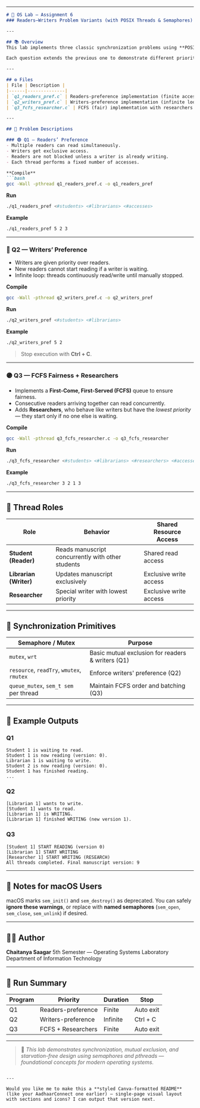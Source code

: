 
---

````markdown
# 🧠 OS Lab – Assignment 6  
### Readers–Writers Problem Variants (with POSIX Threads & Semaphores)

---

## 📚 Overview
This lab implements three classic synchronization problems using **POSIX threads (`pthread`)** and **semaphores (`sem_t`)** in C.

Each question extends the previous one to demonstrate different priority and fairness strategies between *readers* (students) and *writers* (librarians), and introduces *researchers* in the final version.

---

## ⚙️ Files
| File | Description |
|------|--------------|
| `q1_readers_pref.c` | Readers-preference implementation (finite accesses) |
| `q2_writers_pref.c` | Writers-preference implementation (infinite loop) |
| `q3_fcfs_researcher.c` | FCFS (fair) implementation with researchers (finite accesses) |

---

## 🧩 Problem Descriptions

### 🟢 Q1 — Readers’ Preference
- Multiple readers can read simultaneously.
- Writers get exclusive access.
- Readers are not blocked unless a writer is already writing.
- Each thread performs a fixed number of accesses.

**Compile**
```bash
gcc -Wall -pthread q1_readers_pref.c -o q1_readers_pref
````

**Run**

```bash
./q1_readers_pref <#students> <#librarians> <#accesses>
```

**Example**

```bash
./q1_readers_pref 5 2 3
```

---

### 🔵 Q2 — Writers’ Preference

* Writers are given priority over readers.
* New readers cannot start reading if a writer is waiting.
* Infinite loop: threads continuously read/write until manually stopped.

**Compile**

```bash
gcc -Wall -pthread q2_writers_pref.c -o q2_writers_pref
```

**Run**

```bash
./q2_writers_pref <#students> <#librarians>
```

**Example**

```bash
./q2_writers_pref 5 2
```

> Stop execution with **Ctrl + C**.

---

### 🟣 Q3 — FCFS Fairness + Researchers

* Implements a **First-Come, First-Served (FCFS)** queue to ensure fairness.
* Consecutive readers arriving together can read concurrently.
* Adds **Researchers**, who behave like writers but have the *lowest priority* — they start only if no one else is waiting.

**Compile**

```bash
gcc -Wall -pthread q3_fcfs_researcher.c -o q3_fcfs_researcher
```

**Run**

```bash
./q3_fcfs_researcher <#students> <#librarians> <#researchers> <#accesses>
```

**Example**

```bash
./q3_fcfs_researcher 3 2 1 3
```

---

## 🧵 Thread Roles

| Role                   | Behavior                                          | Shared Resource Access |
| ---------------------- | ------------------------------------------------- | ---------------------- |
| **Student (Reader)**   | Reads manuscript concurrently with other students | Shared read access     |
| **Librarian (Writer)** | Updates manuscript exclusively                    | Exclusive write access |
| **Researcher**         | Special writer with lowest priority               | Exclusive write access |

---

## 🧱 Synchronization Primitives

| Semaphore / Mutex                         | Purpose                                           |
| ----------------------------------------- | ------------------------------------------------- |
| `mutex`, `wrt`                            | Basic mutual exclusion for readers & writers (Q1) |
| `resource`, `readTry`, `wmutex`, `rmutex` | Enforce writers' preference (Q2)                  |
| `queue_mutex`, `sem_t sem` per thread     | Maintain FCFS order and batching (Q3)             |

---

## 🧪 Example Outputs

### Q1

```
Student 1 is waiting to read.
Student 1 is now reading (version: 0).
Librarian 1 is waiting to write.
Student 2 is now reading (version: 0).
Student 1 has finished reading.
...
```

### Q2

```
[Librarian 1] wants to write.
[Student 1] wants to read.
[Librarian 1] is WRITING.
[Librarian 1] finished WRITING (new version 1).
```

### Q3

```
[Student 1] START READING (version 0)
[Librarian 1] START WRITING
[Researcher 1] START WRITING (RESEARCH)
All threads completed. Final manuscript version: 9
```

---

## 🧰 Notes for macOS Users

macOS marks `sem_init()` and `sem_destroy()` as deprecated.
You can safely **ignore these warnings**, or replace with **named semaphores** (`sem_open`, `sem_close`, `sem_unlink`) if desired.

---

## 🧑‍💻 Author

**Chaitanya Saagar**
5th Semester — Operating Systems Laboratory
Department of Information Technology

---

## 🏁 Run Summary

| Program | Priority           | Duration | Stop      |
| ------- | ------------------ | -------- | --------- |
| Q1      | Readers-preference | Finite   | Auto exit |
| Q2      | Writers-preference | Infinite | Ctrl + C  |
| Q3      | FCFS + Researchers | Finite   | Auto exit |

---

> 🧠 *This lab demonstrates synchronization, mutual exclusion, and starvation-free design using semaphores and pthreads — foundational concepts for modern operating systems.*

```

---

Would you like me to make this a **styled Canva-formatted README** (like your AadhaarConnect one earlier) — single-page visual layout with sections and icons? I can output that version next.
```